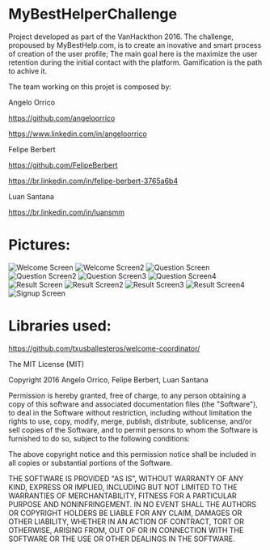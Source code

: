 # MyBestHelperChallenge

Project developed as part of the VanHackthon 2016. The challenge, propoused by MyBestHelp.com, is to create an inovative and smart process of creation of the user profile; The main goal here is the maximize the user retention during the initial contact with the platform. Gamification is the path to achive it.

The team working on this projet is composed by:

Angelo Orrico

https://github.com/angeloorrico

https://www.linkedin.com/in/angeloorrico

Felipe Berbert

https://github.com/FelipeBerbert

https://br.linkedin.com/in/felipe-berbert-3765a6b4

Luan Santana

https://br.linkedin.com/in/luansmm

# Pictures:
![Welcome Screen]
![Welcome Screen2]
![Question Screen]
![Question Screen2]
![Question Screen3]
![Question Screen4]
![Result Screen]
![Result Screen2]
![Result Screen3]
![Result Screen4]
![Signup Screen]


# Libraries used:
https://github.com/txusballesteros/welcome-coordinator/

[Welcome Screen]: https://raw.githubusercontent.com/FelipeBerbert/MyBestHelperChallenge/master/IMG_1.png
[Welcome Screen2]: https://raw.githubusercontent.com/FelipeBerbert/MyBestHelperChallenge/master/IMG_2.png
[Question Screen]: https://raw.githubusercontent.com/FelipeBerbert/MyBestHelperChallenge/master/IMG_3.png
[Question Screen2]: https://raw.githubusercontent.com/FelipeBerbert/MyBestHelperChallenge/master/IMG_4.png
[Question Screen3]: https://raw.githubusercontent.com/FelipeBerbert/MyBestHelperChallenge/master/IMG_5.png
[Question Screen4]: https://raw.githubusercontent.com/FelipeBerbert/MyBestHelperChallenge/master/IMG_6.png
[Result Screen]: https://raw.githubusercontent.com/FelipeBerbert/MyBestHelperChallenge/master/IMG_7.png
[Result Screen2]: https://raw.githubusercontent.com/FelipeBerbert/MyBestHelperChallenge/master/IMG_8.png
[Result Screen3]: https://raw.githubusercontent.com/FelipeBerbert/MyBestHelperChallenge/master/IMG_10.png
[Result Screen4]: https://raw.githubusercontent.com/FelipeBerbert/MyBestHelperChallenge/master/IMG_11.png
[Signup Screen]: https://raw.githubusercontent.com/FelipeBerbert/MyBestHelperChallenge/master/IMG_12.png

The MIT License (MIT)

Copyright 2016 Angelo Orrico, Felipe Berbert, Luan Santana

Permission is hereby granted, free of charge, to any person obtaining a copy of
this software and associated documentation files (the "Software"), to deal in
the Software without restriction, including without limitation the rights to
use, copy, modify, merge, publish, distribute, sublicense, and/or sell copies of
the Software, and to permit persons to whom the Software is furnished to do so,
subject to the following conditions:

The above copyright notice and this permission notice shall be included in all
copies or substantial portions of the Software.

THE SOFTWARE IS PROVIDED "AS IS", WITHOUT WARRANTY OF ANY KIND, EXPRESS OR
IMPLIED, INCLUDING BUT NOT LIMITED TO THE WARRANTIES OF MERCHANTABILITY, FITNESS
FOR A PARTICULAR PURPOSE AND NONINFRINGEMENT. IN NO EVENT SHALL THE AUTHORS OR
COPYRIGHT HOLDERS BE LIABLE FOR ANY CLAIM, DAMAGES OR OTHER LIABILITY, WHETHER
IN AN ACTION OF CONTRACT, TORT OR OTHERWISE, ARISING FROM, OUT OF OR IN
CONNECTION WITH THE SOFTWARE OR THE USE OR OTHER DEALINGS IN THE SOFTWARE.
